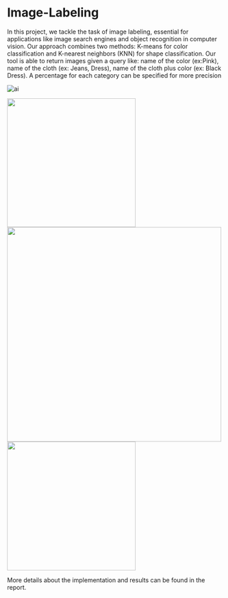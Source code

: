 # Image-Labeling

In this project, we tackle the task of image labeling, essential for applications like image 
search engines and object recognition in computer vision. Our approach combines two 
methods: K-means for color classification and K-nearest neighbors (KNN) for shape 
classification. 
Our tool is able to return images given a query like: name of the color (ex:Pink), name of the cloth
(ex: Jeans, Dress), name of the cloth plus color (ex: Black Dress). A percentage for each category 
can be specified for more precision

![ai](https://github.com/vladgeorge18/Image-Labeling/assets/116036453/62a46904-797e-48f3-8547-7afd575f687b)

<img src="https://github.com/vladgeorge18/Image-Labeling/assets/116036453/cf16b894-f106-4986-9f6a-cda46173cec7" width="300" />

<img src="https://github.com/vladgeorge18/Image-Labeling/assets/116036453/b272a285-2cff-4a97-8549-7e480b453dfc" width="500" />

<img src="https://github.com/vladgeorge18/Image-Labeling/assets/116036453/45cfe18b-8a67-4312-ba9f-2b043606c8c0" width="300" />


More details about the implementation and results can be found in the report.

